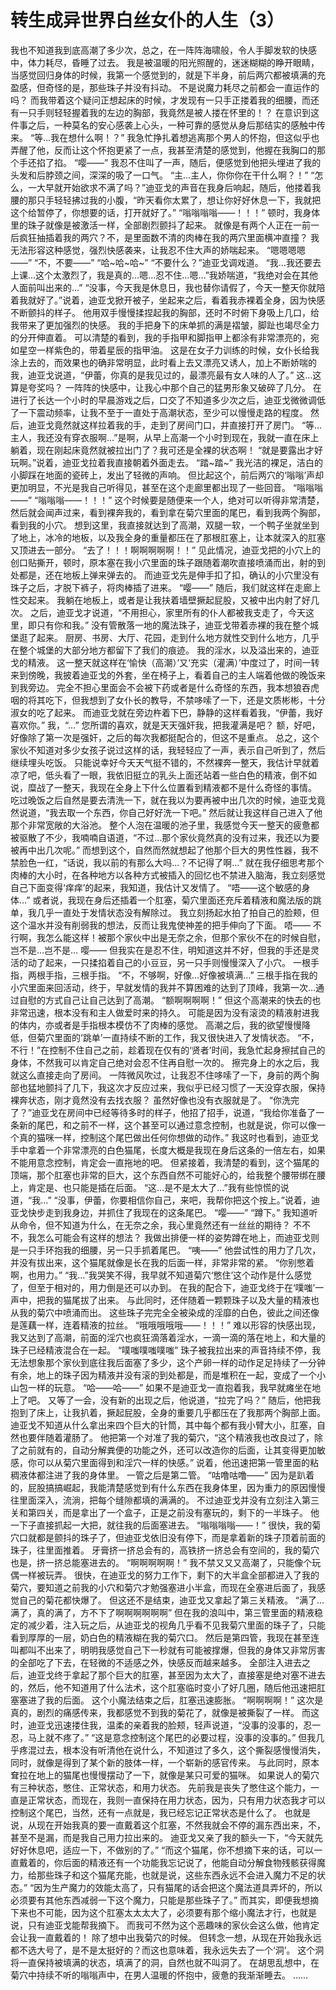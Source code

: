 # 转生成异世界白丝女仆的人生（3）

我也不知道我到底高潮了多少次，总之，在一阵阵海啸般，令人手脚发软的快感中，体力耗尽，昏睡了过去。
我是被温暖的阳光照醒的，迷迷糊糊的睁开眼睛，当感觉回归身体的时候，我第一个感觉到的，就是下半身，前后两穴都被填满的充盈感，但奇怪的是，那些珠子并没有抖动。
不是说魔力耗尽之前都会一直运作的吗？
而我带着这个疑问正想起床的时候，才发现有一只手正搂着我的细腰，而还有一只手则轻轻握着我的左边的胸部，我竟然是被人搂在怀里的！？
在意识到这件事之后，一种莫名的安心感袭上心头，一种可靠的感觉从身后那结实的感触中传来。
“等…我在想什么啊！？”
我急忙挣扎着想逃离那个男人的怀抱，但这似乎也弄醒了他，反而让这个怀抱更紧了一点，我甚至清楚的感觉到，他握在我胸口的那个手还掐了掐。
“嘤——”
我忍不住叫了一声，随后，便感觉到他把头埋进了我的头发和后脖颈之间，深深的吸了一口气。
“主…主人，你你你在干什么啊？！”
“怎么，一大早就开始欲求不满了吗？”迪亚戈的声音在我身后响起，随后，他搂着我腰的那只手轻轻拂过我的小腹，“昨天看你太累了，想让你好好休息一下，我就把这个给暂停了，你想要的话，打开就好了。”
“嗡嗡嗡嗡——！！！”
顿时，我身体里的珠子就像是被激活一样，全部剧烈颤抖了起来。
就像是有两个人正在一前一后疯狂抽插着我的两穴？不，是里面数不清的肉棒在我的两穴里面横冲直撞？
我无法形容这种感觉，强烈快感袭来，让我忍不住大声的娇喘起来。
“嗯嗯嗯嗯——”
“不，不要——”
“哈~哈~哈~”
“不要什么？”迪亚戈调戏道。
“我…我还要去上课…这个太激烈了，我是真的…嗯…忍不住…嗯…”我娇喘道，“我绝对会在其他人面前叫出来的…”
“没事，今天我是休息日，我也替你请假了，今天一整天你就陪着我就好了。”说着，迪亚戈掀开被子，坐起来之后，看着我赤裸着全身，因为快感不断颤抖的样子。
他用双手慢慢揉捏起我的胸部，还时不时俯下身吸上几口，给我带来了更加强烈的快感。
我的手把身下的床单抓的满是褶皱，脚趾也竭尽全力的分开伸直着。
可以清楚的看到，我的手指甲和脚指甲上都涂有非常漂亮的，宛如星空一样紫色的，带着星辰的指甲油。
这是在女子力训练的时候，女仆长给我涂上去的，而效果也的确非常明显，此时看上去又漂亮又诱人，加上不断娇喘的我，迪亚戈说道，“伊蕾，你真的是我见过的，最漂亮最有女人味的人了。”
这…这算是夸奖吗？
一阵阵的快感中，让我心中那个自己的猛男形象又破碎了几分。
在进行了长达一个小时的早晨游戏之后，口交了不知道多少次之后，迪亚戈微微调低了一下震动频率，让我不至于一直处于高潮状态，至少可以慢慢走路的程度。
然后，迪亚戈竟然就这样拉着我的手，走到了房间门口，并直接打开了房门。
“等…主人，我还没有穿衣服啊…”是啊，从早上高潮一个小时到现在，我就一直在床上躺着，现在刚起床竟然就被拉出门了？我可还是全裸的状态啊！
“就是要露出才好玩啊。”说着，迪亚戈拉着我直接朝着外面走去。
“踏~踏~”
我光洁的裸足，洁白的小脚踩在地面的瓷砖上，发出了轻微的声响。
但比起这个，前后两穴的‘嗡嗡’声却更加明显，不光是我自己听得见，甚至在这个走廊里都出现了一些回音。
“嗡嗡嗡——”
“嗡嗡嗡——！！！”
这个时候要是随便来一个人，绝对可以听得非常清楚，然后就会闻声过来，看到裸奔我的，看到拿在菊穴里面的尾巴，看到我两个胸部，看到我的小穴。
想到这里，我直接就达到了高潮，双腿一软，一个鸭子坐就坐到了地上，冰冷的地板，以及我全身的重量都压在了那根肛塞上，让本就深入的肛塞又顶进去一部分。
“去了！！！啊啊啊啊啊！！”
见此情况，迪亚戈把的小穴上的创口贴撕开，顿时，原本塞在我小穴里面的珠子跟随着潮吹直接喷涌而出，射的到处都是，还在地板上弹来弹去的。
而迪亚戈先是伸手扣了扣，确认的小穴里没有珠子之后，才脱下裤子，将肉棒插了进来。
“嘤——”
随后，我们就这样在走廊上性交起来。
我躺在地板上，或者是让我扶着墙壁撅起屁股，又被中出内射了好几次。
之后，迪亚戈才说道，“不用担心，家里所有的仆人都被我支走了，今天这里，即只有你和我。”
没有管散落一地的魔法珠子，迪亚戈带着赤裸的我在整个城堡逛了起来。
厨房、书房、大厅、花园，走到什么地方就性交到什么地方，几乎在整个城堡的大部分地方都留下了我们的痕迹。
我的淫水，以及溢出来的，迪亚戈的精液。
这一整天就这样在‘愉快（高潮）’又‘充实（灌满）’中度过了，时间一转来到傍晚，我披着迪亚戈的外套，坐在椅子上，看着自己的主人端着他做的晚饭来到我旁边。
完全不担心里面会不会被下药或者是什么奇怪的东西，我本想狼吞虎咽的将其吃下，但我想到了女仆长的教导，不禁哆嗦了一下，还是文质彬彬，十分淑女的吃了起来。
而迪亚戈就在旁边杵着下巴，静静的这样看着我，“伊蕾，我好喜欢你。”
我，“…”
您所谓的喜欢，就是天天强奸我，把我灌满是吧？
额，好吧，好像除了第一次是强奸，之后的每次我都挺配合的，但这不是重点。
总之，这个家伙不知道对多少女孩子说过这样的话，我轻轻应了一声，表示自己听到了，然后继续埋头吃饭。
只能说幸好今天天气挺不错的，不然裸奔一整天，我估计早就着凉了吧，低头看了一眼，我依旧挺立的乳头上面还站着一些白色的精液，倒不如说，糜战了一整天，我现在全身上下什么位置看到精液都不是什么奇怪的事情。
吃过晚饭之后自然是要去清洗一下，就在我以为要再被中出几次的时候，迪亚戈竟然说道，“我去取一个东西，你自己好好洗一下吧。”
然后就让我这样自己进入了他那个非常宽敞的大浴池。
整个人泡在温暖的池子里，我感觉今天一整天的疲惫都被驱散了不少，我喃喃自语道，“不过…那个家伙竟然真的没有过来，我还以为要被再中出几次呢。”
而想到这个，自然而然就想起了他那个巨大的男性性器，我不禁脸色一红，“话说，我以前的有那么大吗…？不记得了啊…”
就在我仔细思考那个肉棒的大小时，在各种地方以各种方式被插入的回忆也不禁进入脑海，我立刻感觉自己下面变得‘痒痒’的起来，我知道，我估计又发情了。
“唔——这个敏感的身体…”
或者说，我现在身后还插着一个肛塞，菊穴里面还充斥着精液和魔法版的跳单，我几乎一直处于发情状态没有解除过。
我立刻扬起水拍了拍自己的脸颊，但这个温水并没有削弱我的想法，反而让我鬼使神差的把手伸向了下面。
唔——
不行啊，我怎么能这样！被那个家伙中出是无奈之余，但那个家伙不在的时候自慰，岂不是…岂不是…
嘤——
但我实在是忍不住，明知道这并不好，但我的手还是灵活的动了起来，一只揉掐着自己的小豆豆，另一只手则慢慢深入了小穴。
一根手指，两根手指，三根手指。
“不，不够啊，好像…好像被填满…”
三根手指在我的小穴里面来回活动，终于，早就发情的我并不算困难的达到了顶峰，我第一次…通过自慰的方式自己让自己达到了高潮。
“额啊啊啊啊！”
但这个高潮来的快去的也非常迅速，根本没有和主人做爱时来的持久。
可能是因为没有滚烫的精液射进我的体内，亦或者是手指根本模仿不了肉棒的感觉。
高潮之后，我的欲望慢慢降低，但菊穴里面的‘跳单’一直持续不断的工作，我又很快进入了发情状态。
“不，不行！”在控制不住自己之前，趁着现在仅有的‘贤者’时间，我急忙起身擦拭自己的身体，不然我可以肯定自己绝对会忍不住再自慰一次的。
擦完身上的水之后，我就这么直接走向了房间。
一阵微风吹过，让我忍不住哆嗦了一下，身前的两个胸部也猛地颤抖了几下，我这次才反应过来，我似乎已经习惯了一天没穿衣服，保持裸奔状态，刚才竟然没有去找衣服？
虽然好像也没有衣服就是了。
“你洗完了？”迪亚戈在房间中已经等待多时的样子，他招了招手，说道，“我给你准备了一条新的尾巴，和之前不一样，这个甚至可以通过意念控制，也就是说，你可以像一个真的猫咪一样，控制这个尾巴做出任何你想做的动作。”
我这时也看到，迪亚戈手中拿着一个非常漂亮的白色猫尾，长度大概是我现在身后这条的一倍左右，如果不能用意念控制，肯定会一直拖地的吧。
但紧接着，我清楚的看到，这个猫尾的顶端，那个肛塞也非常的巨大，这个东西自然不可能好心的，给我整个腰带绑在腰上，肯定是、也只能是插在后面。
“这…是不是太大了…”我有些惊慌的说道，“我…”
“没事，伊蕾，你要相信你自己，来吧，我帮你把这个按上。”说着，迪亚戈快步走到我身边，并抓住了我现在的这条尾巴。
“嘤——”
“蹲下。”
我知道听从命令，但不知道为什么，在无奈之余，我心里竟然还有一丝丝的期待？
不不不，我怎么可能会有这样的想法？
我做出排便一样的姿势蹲在地上，而迪亚戈则是一只手环抱我的细腰，另一只手抓着尾巴。
“咦——”
他尝试性的用力了几次，并没有拔出来，这个猫尾就像是长在我的后面一样，非常非常的紧。
“你别憋着啊，也用力。”
“我…”我哭笑不得，我早就不知道菊穴‘憋住’这个动作是什么感觉了，但至于相对的，用力倒是还可以办到。
在我的配合下，迪亚戈终于在‘噗嗤’一声中，把我的猫尾拔了出来。
与此同时，还伴随着一颗颗珠子以及大量的精液也从我的菊穴中喷涌而出。
这些珠子完完全全被染成的淫靡的白色，彼此之间还像是莲藕一样，连着精液的拉丝。
“哦哦哦哦哦——！！！”
难以形容的快感出现，我又达到了高潮，前面的淫穴也疯狂滴落着淫水，一滴一滴的落在地上，和大量的珠子已经精液混合在一起。
“噗嗤噗嗤噗嗤”
珠子被我拉出来的声音持续不停，我无法想象那个家伙到底往我后面塞了多少，这个产卵一样的动作足足持续了一分钟有余，地上的珠子因为精液并没有滚的到处都是，而是堆积在一起，变成了一个小山包一样的玩意。
“哈——哈——”
如果不是迪亚戈一直抱着我，我早就瘫坐在地上了吧。
又等了一会，没有新的出现之后，他说道，“拉完了吗？”
随后，他把我抱到了床上，让我扒着，撅起屁股，全身的重要几乎都压在了我那两个胸部上面。
迪亚戈不知道从什么拿出来四个巨大的针筒，其中每个都有我小臂大小，肛塞，自然也要伴随着灌肠了。
他把第一个对准了我的菊穴，“这个精液我也改良过了，除了之前就有的，自动分解粪便的功能之外，还可以改造你的后面，让其变得更加敏感，你可以从菊穴里面得到和淫穴一样的快感。”
说着，他迅速把第一管里面的粘稠液体都注进了我的身体里。
一管之后是第二管。
“咕噜咕噜——”
因为是趴着的，屁股搞搞崛起，我能清楚感觉到有什么东西在我身体里，因为重力的原因慢慢往里面深入，流淌，把每个缝隙都填的满满的。
不过迪亚戈并没有立刻注入第三关和第四关，而是拿出了一个盒子，正是之前没有塞玩的，剩下的一半珠子。
他一下子直接抓起一大把，就往我的后面塞进去。
“嗡嗡嗡嗡——！”
很快，我的菊穴口就都是颤抖的珠子了，但迪亚戈依旧没有停下，而是拿着新的珠子顶着前面的珠子，往里面推着。
牙膏挤一挤总会有的，高铁挤一挤总会有空间的，我的菊穴也是，挤一挤总能塞进去的。
“啊啊啊啊啊！”
我不禁又又又高潮了，只能像个玩偶一样被玩弄。
很快，在迪亚戈的努力工作下，剩下的大半盒全部都进入了我的菊穴，要知道之前我的小穴和菊穴才勉强塞进小半盒，而现在全塞进后面了，我感觉自己的菊花都快爆了。
但这还不是结束，迪亚戈又拿起了第三关精液。
“满了…满了，真的满了，方不下了啊啊啊啊啊啊”
但在我的浪叫中，第三管里面的精液稳定的减少着，注入玩之后，从迪亚戈的视角几乎看不见我菊穴里面的珠子了，只能看到厚厚的一层，奶白色的精液糊在我的菊穴口。
然后是第四管，我现在甚至连叫都叫不出来了，明明我感觉自己下一秒就有可能被撑爆，但我的身体又非常厉害的全部吃了下去，在轻微的不适感之外，快感反而越来越多。
全部注入进去之后，迪亚戈终于拿起了那个巨大的肛塞，甚至因为太大了，直接塞是绝对塞不进去的，然后，他不知道用了什么法术，这个肛塞临时变小了好几圈，随后他迅速把肛塞塞进了我的后面。
这个小魔法结束之后，肛塞迅速膨胀。
“啊啊啊啊！”
这次是真的，剧烈的痛感传来，我都感觉不到我的菊花了，就像是被撕裂了一样。
而这时，迪亚戈迅速搂住我，温柔的亲着我的脸颊，轻声说道，“没事的没事的，忍一忍，马上就不疼了。”
“这是意念控制这个尾巴的必要过程，没事的没事的。”
但我几乎疼混过去，根本没有听清他在说什么，不知道过了多久，这个撕裂感慢慢消失，同时，就像是得到了某个新的肢体一样，一个崭新的感官传来。
与此同时，原本耷拉在地上的猫尾也慢慢摆动了一下，就像是某只可爱的猫咪。
如果说人的菊穴有三种状态，憋住、正常状态，和用力状态。
先前我是丧失了憋住这个能力，一直是正常状态，而现在，我则一直保持在用力状态，因为，只有用力状态我才可以控制这个尾巴，当然，还有一点就是，我已经忘记正常状态是什么了。
也就是说，从现在开始我真的要一直戴着这个肛塞，不然我就会不停的漏东西出来，不，甚至不是漏，而是我自己用力拉出来的。
迪亚戈又亲了我的额头一下，“今天就先好好休息吧，适应一下，不做别的了。”
“而这个猫尾，你不想摘下来的话，可以一直戴着的，你后面的精液还有一个功能我忘记说了，他能自动分解食物残骸获得魔力，给那些珠子和这个猫尾充能，也就是说，这些东西永远不会进入魔力不足的状态。”
“因为生产魔力的效能太高了，只有猫尾的话会把这个魔法道具弄坏的，所以必须要有其他东西减弱一下这个魔力，只能是那些珠子了。”
而其实，即便我想摘下来也不可能，因为这个肛塞太太太大了，必须要有那个缩小魔法才行，也就是说，只有迪亚戈能帮我摘下。
而我可不然为这个恶趣味的家伙会这么做，他肯定会让我一直戴着的！
除了想中出我菊穴的时候。
但转念一想，从现在开始我永远都不选大号了，是不是太挺好的？而这也意味着，我永远失去了一个‘洞’。
这个洞将一直保持被填满的状态，填满了的洞，自然也就不叫洞了。
在胡思乱想中，在菊穴中持续不听的嗡嗡声中，在男人温暖的怀抱中，疲惫的我渐渐睡去。
……